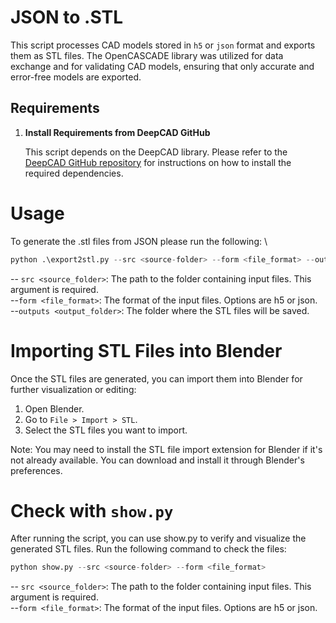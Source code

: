 # JSON to .STL

This script processes CAD models stored in `h5` or `json` format and exports them as STL files. The OpenCASCADE library was utilized for data exchange and for validating CAD models, ensuring that only accurate and error-free models are exported.

## Requirements

1. **Install Requirements from DeepCAD GitHub**

   This script depends on the DeepCAD library. Please refer to the [DeepCAD GitHub repository](https://github.com/ChrisWu1997/DeepCAD) for instructions on how to install the required dependencies.


# Usage
To generate the .stl files from JSON please run the following:  \

```python
python .\export2stl.py --src <source-folder> --form <file_format> --outputs <output-folder>
```
-- `src <source_folder>`: The path to the folder containing input files. This argument is required.\
--`form <file_format>`: The format of the input files. Options are h5 or json. \
--`outputs <output_folder>`: The folder where the STL files will be saved.


# Importing STL Files into Blender
Once the STL files are generated, you can import them into Blender for further visualization or editing:

1. Open Blender. 
2. Go to `File > Import > STL`. 
3. Select the STL files you want to import. 

Note: You may need to install the STL file import extension for Blender if it's not already available. You can download and install it through Blender's preferences.

# Check with `show.py`

After running the script, you can use show.py to verify and visualize the generated STL files. Run the following command to check the files:

```python
python show.py --src <source-folder> --form <file_format>
```

-- `src <source_folder>`: The path to the folder containing input files. This argument is required.\
--`form <file_format>`: The format of the input files. Options are h5 or json. 



